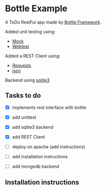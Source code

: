 # Bottle Example

A ToDo RestFul app made by [Bottle Framework](http://bottlepy.org/docs/dev/index.html).

Added unit testing using: 
 * [Mock](https://pypi.python.org/pypi/mock)
 * [Webtest](https://pypi.python.org/pypi/WebTest)

Added a REST Client using:
 * [Requests](http://docs.python-requests.org/en/latest/)
 * [json](https://python.readthedocs.org/en/v2.7.2/library/json.html)

Backend using [sqlite3](https://docs.python.org/2/library/sqlite3.html)

## Tasks to do
- [x] implements rest interface with bottle
- [x] add unittest
- [x] add sqlite3 backend
- [x] add REST Client
- [ ] deploy on apache (add instructions)
- [ ] add installation instructions
- [ ] add mongodb backend


## Installation instructions
